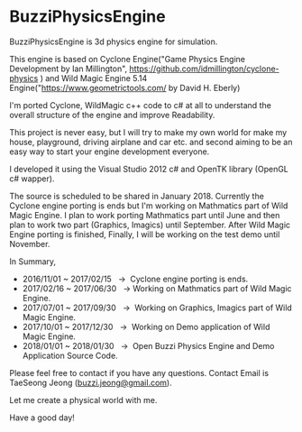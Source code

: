# BuzziPhysicsEngine
BuzziPhysicsEngine is 3d physics engine for simulation.

This engine is based on Cyclone Engine("Game Physics Engine Development by Ian Millington", https://github.com/idmillington/cyclone-physics ) and Wild Magic Engine 5.14 Engine("https://www.geometrictools.com/ by David H. Eberly)

I'm ported Cyclone, WildMagic c++ code to c# at all to understand the overall structure of the engine and improve Readability.

This project is never easy, but I will try to make my own world for make my house, playground, driving airplane and car etc.
and second aiming to be an easy way to start your engine development everyone.

I developed it using the Visual Studio 2012 c# and OpenTK library (OpenGL c# wapper).

The source is scheduled to be shared in January 2018.
Currently the Cyclone engine porting is ends but I'm working on Mathmatics part of Wild Magic Engine.
I plan to work porting Mathmatics part until June and then plan to work two part (Graphics, Imagics) until September.
After Wild Magic Engine porting is finished, Finally, I will be working on the test demo until November.

In Summary, 
- 2016/11/01 ~ 2017/02/15   →  Cyclone engine porting is ends. 
- 2017/02/16 ~ 2017/06/30   →  Working on Mathmatics part of Wild Magic Engine. 
- 2017/07/01 ~ 2017/09/30   →  Working on Graphics, Imagics part of Wild Magic Engine. 
- 2017/10/01 ~ 2017/12/30   →  Working on Demo application of Wild Magic Engine. 
- 2018/01/01 ~ 2018/01/30   →  Open Buzzi Physics Engine and Demo Application Source Code.


Please feel free to contact if you have any questions.
Contact Email is TaeSeong Jeong (<buzzi.jeong@gmail.com>).

Let me create a physical world with me.

Have a good day!
